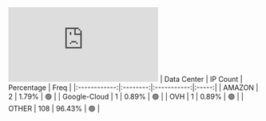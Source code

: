 ![Diagramm](https://github.com/obajay/StateSync-snapshots/blob/main/Projects/Ojo/1/README.md)
| Data Center | IP Count | Percentage | Freq |
|:------------:|:--------:|:-----------:|:-----:|
| AMAZON | 2 | 1.79% | 🟢 |
| Google-Cloud | 1 | 0.89% | 🟢 |
| OVH | 1 | 0.89% | 🟢 |
| OTHER | 108 | 96.43% | 🟢 |